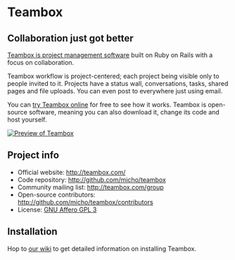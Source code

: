 # Teambox
## Collaboration just got better

[Teambox is project management software][teambox] built on Ruby on Rails with a focus on collaboration.

Teambox workflow is project-centered; each project being visible only to people invited to it.
Projects have a status wall, conversations, tasks, shared pages and file uploads. You can even post
to everywhere just using email.

You can [try Teambox online][teambox] for free to see how it works. Teambox is open-source software, meaning you
can also download it, change its code and host yourself.

[![Preview of Teambox][preview]][tour]

Project info
------------

- Official website: <http://teambox.com/>
- Code repository: <http://github.com/micho/teambox>
- Community mailing list: <http://teambox.com/group>
- Open-source contributors: <http://github.com/micho/teambox/contributors>
- License: [GNU Affero GPL 3][license]

Installation
------------

Hop to [our wiki](http://wiki.github.com/micho/teambox/ "Teambox wiki") to get detailed information on
installing Teambox.

[teambox]: http://teambox.com
[tour]: http://teambox.com/tour
[preview]: http://img.skitch.com/20100630-8thtcf16qg52w4jjy2my37tpp4.jpg
[license]: http://www.gnu.org/licenses/agpl-3.0.html
